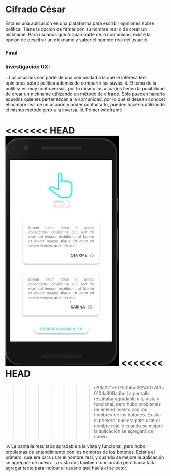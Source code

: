  
# Cifrado César

Esta es una aplicación es una plataforma para escribir opiniones sobre política. Tiene la opción de firmar con su nombre real o de crear un nickname. Para usuarios que forman parte de la comunidad, existe la opción de descifrar un nickname y saber el nombre real del usuario. 


### Final




### Investigación UX: 


i. Los usuarios son parte de una comunidad a la que le interesa leer opiniones sobre política además de compartir las suyas.
ii. El tema de la política es muy controversial, por lo mismo los usuarios tienen la posibilidad de crear un nickname utilizando un método de cifrado. Sólo pueden hacerlo aquellos quienes pertenezcan a la comunidad, por lo que si desean conocer el nombre real de un usuario y poder contactarlo, pueden hacerlo utilizando el mismo método pero a la inversa.
iii. Primer wireframe

<<<<<<< HEAD
<img src="final-mockup.JPG">
<<<<<<< HEAD
=======
>>>>>>> d26a221c1071c045ef624f07743a010da898adbc
La pantalla resultaba agradable a la vista y funcional, pero hubo problemas de entendimiento con los nombres de los botones. Existía el primero, que era para usar el nombre real, y cuando se mejore la aplicación se agregará de nuevo. 


iv. La pantalla resultaba agradable a la vista y funcional, pero hubo problemas de entendimiento con los nombres de los botones. Existía el primero, que era para usar el nombre real, y cuando se mejore la aplicación se agregará de nuevo. 
La vista dos también funcionaba pero hacía falta agregar texto para indicar al usuario qué hacía el selector. 





